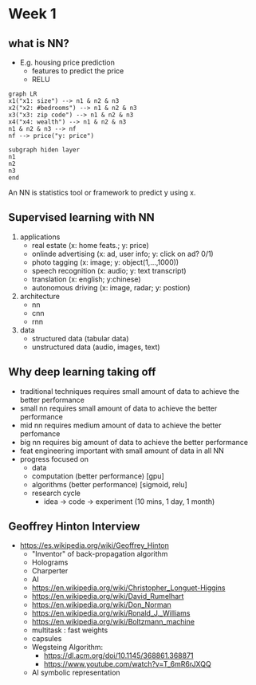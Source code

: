 # Week 1


## what is NN?

- E.g. housing price prediction
    - features to predict the price
    - RELU

```mermaid
graph LR
x1("x1: size") --> n1 & n2 & n3
x2("x2: #bedrooms") --> n1 & n2 & n3
x3("x3: zip code") --> n1 & n2 & n3
x4("x4: wealth") --> n1 & n2 & n3
n1 & n2 & n3 --> nf
nf --> price("y: price")

subgraph hiden layer
n1
n2
n3
end
```

An NN is statistics tool or framework to predict y using x.


## Supervised learning with NN

1. applications
    - real estate (x: home feats.; y: price)
    - onlinde advertising (x: ad, user info; y: click on ad? 0/1)
    - photo tagging (x: image; y: object(1,...,1000))
    - speech recognition (x: audio; y: text transcript)
    - translation (x: english; y:chinese)
    - autonomous driving (x: image, radar; y: postion)
1. architecture
    - nn
    - cnn
    - rnn
1. data
    - structured data (tabular data)
    - unstructured data (audio, images, text)

## Why deep learning taking off

- traditional techniques requires small amount of data to achieve the better performance
- small nn requires small amount of data to achieve the better performance
- mid  nn requires medium amount of data to achieve the better perfomance
- big nn requires big amount of data to achieve the better performance
- feat engineering important with small amount of data in all NN
- progress focused on
    - data
    - computation (better performance) [gpu]
    - algorithms (better performance) [sigmoid, relu]
    - research cycle
        - idea -> code -> experiment (10 mins, 1 day, 1 month)


## Geoffrey Hinton Interview

- https://es.wikipedia.org/wiki/Geoffrey_Hinton
    - "Inventor" of back-propagation algorithm
    - Holograms
    - Charperter
    - AI
    - https://en.wikipedia.org/wiki/Christopher_Longuet-Higgins
    - https://en.wikipedia.org/wiki/David_Rumelhart
    - https://en.wikipedia.org/wiki/Don_Norman
    - https://en.wikipedia.org/wiki/Ronald_J._Williams
    - https://en.wikipedia.org/wiki/Boltzmann_machine
    - multitask : fast weights
    - capsules
    - Wegsteing Algorithm:
        - https://dl.acm.org/doi/10.1145/368861.368871
        - https://www.youtube.com/watch?v=T_6mR6rJXQQ
    - AI symbolic representation
